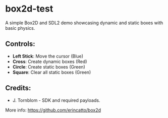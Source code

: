 # box2d-test

A simple Box2D and SDL2 demo showcasing dynamic and static boxes with basic physics.

## Controls:

- **Left Stick**: Move the cursor (Blue)
- **Cross**: Create dynamic boxes (Red)
- **Circle**: Create static boxes (Green)
- **Square**: Clear all static boxes (Green)


## Credits:

- J. Tornblom - SDK and required payloads.


More info: https://github.com/erincatto/box2d

